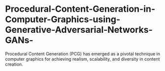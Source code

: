 # Procedural-Content-Generation-in-Computer-Graphics-using-Generative-Adversarial-Networks-GANs-
Procedural Content Generation (PCG) has emerged as a pivotal technique in computer graphics for achieving realism, scalability, and diversity in content creation.
